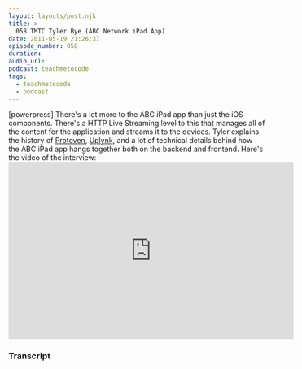 ```yaml
---
layout: layouts/post.njk
title: >
  058 TMTC Tyler Bye (ABC Network iPad App)
date: 2011-05-19 21:26:37
episode_number: 058
duration:
audio_url:
podcast: teachmetocode
tags:
  - teachmetocode
  - podcast
---
```


[powerpress] There's a lot more to the ABC iPad app than just the iOS components. There's a HTTP Live Streaming level to this that manages all of the content for the application and streams it to the devices. Tyler explains the history of [Protoven](https://protoven.com), [Uplynk](https://uplynk.com), and a lot of technical details behind how the ABC iPad app hangs together both on the backend and frontend. Here's the video of the interview:<iframe src="https://www.youtube.com/embed/ffE1qzq8NDY" width="560" height="349" frameborder="0" allowfullscreen="allowfullscreen"></iframe>

### Transcript
